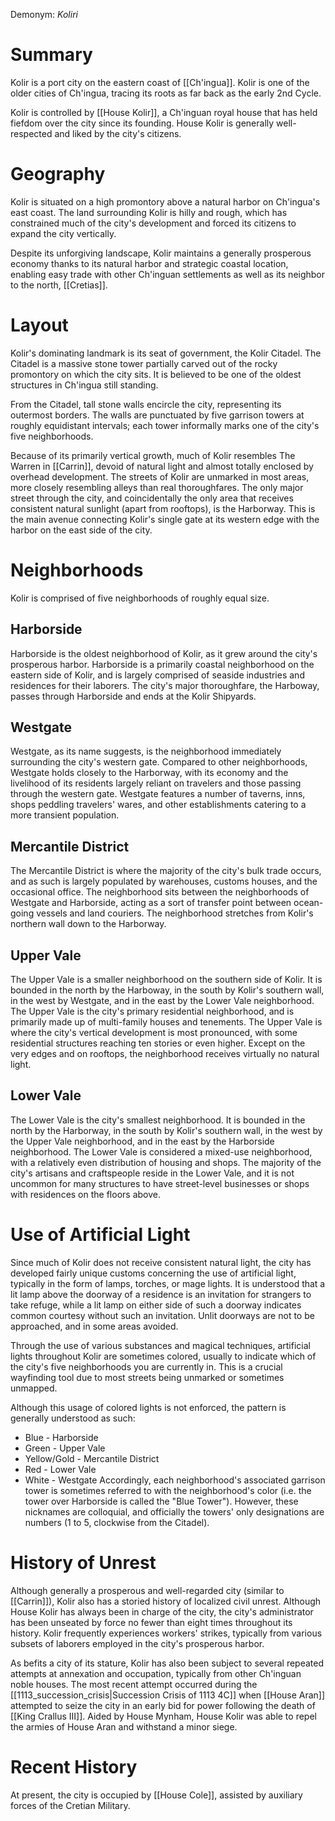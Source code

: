Demonym: *Koliri*
# Summary
Kolir is a port city on the eastern coast of [[Ch'ingua]]. Kolir is one of the older cities of Ch'ingua, tracing its roots as far back as the early 2nd Cycle. 

Kolir is controlled by [[House Kolir]], a Ch'inguan royal house that has held fiefdom over the city since its founding. House Kolir is generally well-respected and liked by the city's citizens.
# Geography
Kolir is situated on a high promontory above a natural harbor on Ch'ingua's east coast. The land surrounding Kolir is hilly and rough, which has constrained much of the city's development and forced its citizens to expand the city vertically. 

Despite its unforgiving landscape, Kolir maintains a generally prosperous economy thanks to its natural harbor and strategic coastal location, enabling easy trade with other Ch'inguan settlements as well as its neighbor to the north, [[Cretias]]. 
# Layout
Kolir's dominating landmark is its seat of government, the Kolir Citadel. The Citadel is a massive stone tower partially carved out of the rocky promontory on which the city sits. It is believed to be one of the oldest structures in Ch'ingua still standing.

From the Citadel, tall stone walls encircle the city, representing its outermost borders. The walls are punctuated by five garrison towers at roughly equidistant intervals; each tower informally marks one of the city's five neighborhoods.

Because of its primarily vertical growth, much of Kolir resembles The Warren in [[Carrin]], devoid of natural light and almost totally enclosed by overhead development. The streets of Kolir are unmarked in most areas, more closely resembling alleys than real thoroughfares. The only major street through the city, and coincidentally the only area that receives consistent natural sunlight (apart from rooftops), is the Harborway. This is the main avenue connecting Kolir's single gate at its western edge with the harbor on the east side of the city. 
# Neighborhoods
Kolir is comprised of five neighborhoods of roughly equal size.
## Harborside
Harborside is the oldest neighborhood of Kolir, as it grew around the city's prosperous harbor. Harborside is a primarily coastal neighborhood on the eastern side of Kolir, and is largely comprised of seaside industries and residences for their laborers. The city's major thoroughfare, the Harboway, passes through Harborside and ends at the Kolir Shipyards. 
## Westgate
Westgate, as its name suggests, is the neighborhood immediately surrounding the city's western gate. Compared to other neighborhoods, Westgate holds closely to the Harborway, with its economy and the livelihood of its residents largely reliant on travelers and those passing through the western gate. Westgate features a number of taverns, inns, shops peddling travelers' wares, and other establishments catering to a more transient population.
## Mercantile District
The Mercantile District is where the majority of the city's bulk trade occurs, and as such is largely populated by warehouses, customs houses, and the occasional office. The neighborhood sits between the neighborhoods of Westgate and Harborside, acting as a sort of transfer point between ocean-going vessels and land couriers. The neighborhood stretches from Kolir's northern wall down to the Harborway. 
## Upper Vale
The Upper Vale is a smaller neighborhood on the southern side of Kolir. It is bounded in the north by the Harboway, in the south by Kolir's southern wall, in the west by Westgate, and in the east by the Lower Vale neighborhood. The Upper Vale is the city's primary residential neighborhood, and is primarily made up of multi-family houses and tenements. The Upper Vale is where the city's vertical development is most pronounced, with some residential structures reaching ten stories or even higher. Except on the very edges and on rooftops, the neighborhood receives virtually no natural light. 
## Lower Vale
The Lower Vale is the city's smallest neighborhood. It is bounded in the north by the Harborway, in the south by Kolir's southern wall, in the west by the Upper Vale neighborhood, and in the east by the Harborside neighborhood. The Lower Vale is considered a mixed-use neighborhood, with a relatively even distribution of housing and shops. The majority of the city's artisans and craftspeople reside in the Lower Vale, and it is not uncommon for many structures to have street-level businesses or shops with residences on the floors above. 
# Use of Artificial Light
Since much of Kolir does not receive consistent natural light, the city has developed fairly unique customs concerning the use of artificial light, typically in the form of lamps, torches, or mage lights. It is understood that a lit lamp above the doorway of a residence is an invitation for strangers to take refuge, while a lit lamp on either side of such a doorway indicates common courtesy without such an invitation. Unlit doorways are not to be approached, and in some areas avoided.

Through the use of various substances and magical techniques, artificial lights throughout Kolir are sometimes colored, usually to indicate which of the city's five neighborhoods you are currently in. This is a crucial wayfinding tool due to most streets being unmarked or sometimes unmapped. 

Although this usage of colored lights is not enforced, the pattern is generally understood as such:
- Blue - Harborside
- Green - Upper Vale
- Yellow/Gold - Mercantile District
- Red - Lower Vale
- White - Westgate
Accordingly, each neighborhood's associated garrison tower is sometimes referred to with the neighborhood's color (i.e. the tower over Harborside is called the "Blue Tower"). However, these nicknames are colloquial, and officially the towers' only designations are numbers (1 to 5, clockwise from the Citadel). 

# History of Unrest
Although generally a prosperous and well-regarded city (similar to [[Carrin]]), Kolir also has a storied history of localized civil unrest. Although House Kolir has always been in charge of the city, the city's administrator has been unseated by force no fewer than eight times throughout its history. Kolir frequently experiences workers' strikes, typically from various subsets of laborers employed in the city's prosperous harbor.

As befits a city of its stature, Kolir has also been subject to several repeated attempts at annexation and occupation, typically from other Ch'inguan noble houses. The most recent attempt occurred during the [[1113_succession_crisis|Succession Crisis of 1113 4C]] when [[House Aran]] attempted to seize the city in an early bid for power following the death of [[King Crallus III]]. Aided by House Mynham, House Kolir was able to repel the armies of House Aran and withstand a minor siege. 
# Recent History
At present, the city is occupied by [[House Cole]], assisted by auxiliary forces of the Cretian Military.

